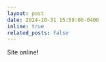 ```yaml
---
layout: post
date: 2024-10-31 15:59:00-0400
inline: true
related_posts: false
---
```


Site online!
